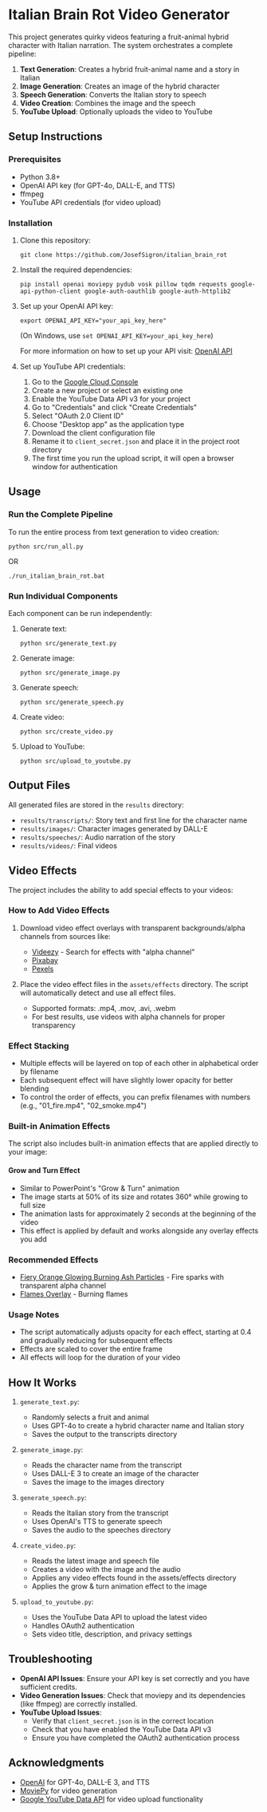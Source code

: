# Italian Brain Rot Video Generator

This project generates quirky videos featuring a fruit-animal hybrid character with Italian narration. The system orchestrates a complete pipeline:

1. **Text Generation**: Creates a hybrid fruit-animal name and a story in Italian
2. **Image Generation**: Creates an image of the hybrid character
3. **Speech Generation**: Converts the Italian story to speech
4. **Video Creation**: Combines the image and the speech
5. **YouTube Upload**: Optionally uploads the video to YouTube

## Setup Instructions

### Prerequisites

- Python 3.8+
- OpenAI API key (for GPT-4o, DALL-E, and TTS)
- ffmpeg
- YouTube API credentials (for video upload)

### Installation

1. Clone this repository:
   ```
   git clone https://github.com/JosefSigron/italian_brain_rot
   ```

2. Install the required dependencies:
   ```
   pip install openai moviepy pydub vosk pillow tqdm requests google-api-python-client google-auth-oauthlib google-auth-httplib2
   ```

3. Set up your OpenAI API key:
   ```
   export OPENAI_API_KEY="your_api_key_here"
   ```
   (On Windows, use `set OPENAI_API_KEY=your_api_key_here`)
   
   For more information on how to set up your API visit: [OpenAI API](https://platform.openai.com/docs/libraries)

4. Set up YouTube API credentials:
   1. Go to the [Google Cloud Console](https://console.cloud.google.com/)
   2. Create a new project or select an existing one
   3. Enable the YouTube Data API v3 for your project
   4. Go to "Credentials" and click "Create Credentials"
   5. Select "OAuth 2.0 Client ID"
   6. Choose "Desktop app" as the application type
   7. Download the client configuration file
   8. Rename it to `client_secret.json` and place it in the project root directory
   9. The first time you run the upload script, it will open a browser window for authentication

## Usage

### Run the Complete Pipeline

To run the entire process from text generation to video creation:

```
python src/run_all.py
```
OR
```
./run_italian_brain_rot.bat
```

### Run Individual Components

Each component can be run independently:

1. Generate text:
   ```
   python src/generate_text.py
   ```

2. Generate image:
   ```
   python src/generate_image.py
   ```

3. Generate speech:
   ```
   python src/generate_speech.py
   ```

4. Create video:
   ```
   python src/create_video.py
   ```

5. Upload to YouTube:
   ```
   python src/upload_to_youtube.py
   ```

## Output Files

All generated files are stored in the `results` directory:

- `results/transcripts/`: Story text and first line for the character name
- `results/images/`: Character images generated by DALL-E
- `results/speeches/`: Audio narration of the story
- `results/videos/`: Final videos

## Video Effects

The project includes the ability to add special effects to your videos:

### How to Add Video Effects

1. Download video effect overlays with transparent backgrounds/alpha channels from sources like:
   - [Videezy](https://www.videezy.com/free-video/fire-overlay) - Search for effects with "alpha channel"
   - [Pixabay](https://pixabay.com/videos/)
   - [Pexels](https://www.pexels.com/search/videos/)

2. Place the video effect files in the `assets/effects` directory. The script will automatically detect and use all effect files.
   - Supported formats: .mp4, .mov, .avi, .webm
   - For best results, use videos with alpha channels for proper transparency

### Effect Stacking

- Multiple effects will be layered on top of each other in alphabetical order by filename
- Each subsequent effect will have slightly lower opacity for better blending
- To control the order of effects, you can prefix filenames with numbers (e.g., "01_fire.mp4", "02_smoke.mp4")

### Built-in Animation Effects

The script also includes built-in animation effects that are applied directly to your image:

#### Grow and Turn Effect

- Similar to PowerPoint's "Grow & Turn" animation
- The image starts at 50% of its size and rotates 360° while growing to full size
- The animation lasts for approximately 2 seconds at the beginning of the video
- This effect is applied by default and works alongside any overlay effects you add

### Recommended Effects

- [Fiery Orange Glowing Burning Ash Particles](https://www.videezy.com/abstract/52551-fiery-orange-glowing-burning-ash-particles) - Fire sparks with transparent alpha channel
- [Flames Overlay](https://www.videezy.com/abstract/45126-burning-flames-frame-loop) - Burning flames

### Usage Notes

- The script automatically adjusts opacity for each effect, starting at 0.4 and gradually reducing for subsequent effects
- Effects are scaled to cover the entire frame
- All effects will loop for the duration of your video

## How It Works

1. `generate_text.py`:
   - Randomly selects a fruit and animal
   - Uses GPT-4o to create a hybrid character name and Italian story
   - Saves the output to the transcripts directory

2. `generate_image.py`:
   - Reads the character name from the transcript
   - Uses DALL-E 3 to create an image of the character
   - Saves the image to the images directory

3. `generate_speech.py`:
   - Reads the Italian story from the transcript
   - Uses OpenAI's TTS to generate speech
   - Saves the audio to the speeches directory

4. `create_video.py`:
   - Reads the latest image and speech file
   - Creates a video with the image and the audio
   - Applies any video effects found in the assets/effects directory
   - Applies the grow & turn animation effect to the image

5. `upload_to_youtube.py`:
   - Uses the YouTube Data API to upload the latest video
   - Handles OAuth2 authentication
   - Sets video title, description, and privacy settings

## Troubleshooting

- **OpenAI API Issues**: Ensure your API key is set correctly and you have sufficient credits.
- **Video Generation Issues**: Check that moviepy and its dependencies (like ffmpeg) are correctly installed.
- **YouTube Upload Issues**: 
  - Verify that `client_secret.json` is in the correct location
  - Check that you have enabled the YouTube Data API v3
  - Ensure you have completed the OAuth2 authentication process


## Acknowledgments

- [OpenAI](https://openai.com/) for GPT-4o, DALL-E 3, and TTS
- [MoviePy](https://zulko.github.io/moviepy/) for video generation
- [Google YouTube Data API](https://developers.google.com/youtube/v3) for video upload functionality 